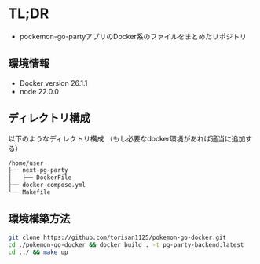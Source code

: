 # TL;DR

- pockemon-go-partyアプリのDocker系のファイルをまとめたリポジトリ

## 環境情報

- Docker version 26.1.1
- node 22.0.0

## ディレクトリ構成

以下のようなディレクトリ構成
（もし必要なdocker環境があれば適当に追加する）

```sh
/home/user
├── next-pg-party
│   ├── DockerFile
├── docker-compose.yml
└── Makefile
```

## 環境構築方法

```sh
git clone https://github.com/torisan1125/pokemon-go-docker.git
cd ./pokemon-go-docker && docker build . -t pg-party-backend:latest
cd ../ && make up
```
